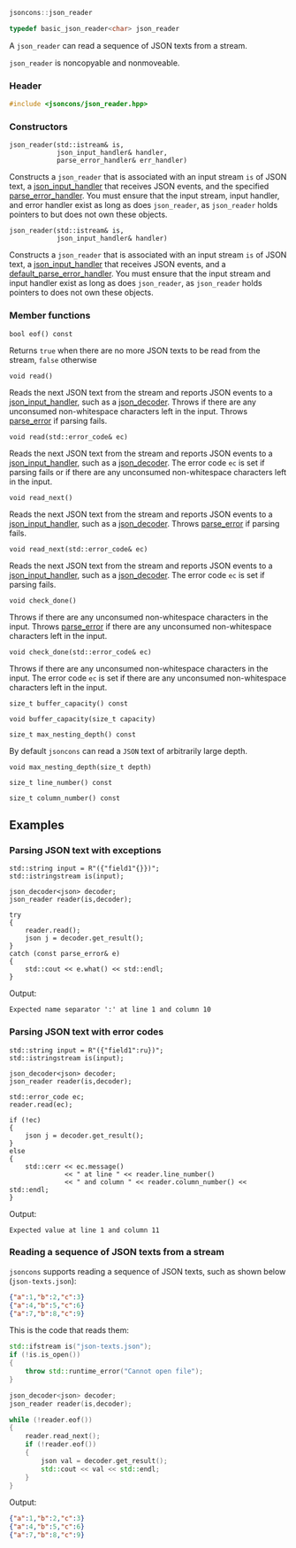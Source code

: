 ```c++
jsoncons::json_reader

typedef basic_json_reader<char> json_reader
```
A `json_reader` can read a sequence of JSON texts from a stream.

`json_reader` is noncopyable and nonmoveable.

### Header
```c++
#include <jsoncons/json_reader.hpp>
```
### Constructors

    json_reader(std::istream& is,
                json_input_handler& handler,
                parse_error_handler& err_handler)
Constructs a `json_reader` that is associated with an input stream `is` of JSON text, a [json_input_handler](json_input_handler) that receives JSON events, and the specified [parse_error_handler](parse_error_handler).
You must ensure that the input stream, input handler, and error handler exist as long as does `json_reader`, as `json_reader` holds pointers to but does not own these objects.

    json_reader(std::istream& is,
                json_input_handler& handler)
Constructs a `json_reader` that is associated with an input stream `is` of JSON text, a [json_input_handler](json_input_handler) that receives JSON events, and a [default_parse_error_handler](default_parse_error_handler).
You must ensure that the input stream and input handler exist as long as does `json_reader`, as `json_reader` holds pointers to does not own these objects.

### Member functions

    bool eof() const
Returns `true` when there are no more JSON texts to be read from the stream, `false` otherwise

    void read()
Reads the next JSON text from the stream and reports JSON events to a [json_input_handler](json_input_handler), such as a [json_decoder](json_decoder).
Throws if there are any unconsumed non-whitespace characters left in the input.
Throws [parse_error](parse_error) if parsing fails.

    void read(std::error_code& ec)
Reads the next JSON text from the stream and reports JSON events to a [json_input_handler](json_input_handler), such as a [json_decoder](json_decoder).
The error code `ec` is set if parsing fails or if there are any unconsumed non-whitespace characters left in the input.

    void read_next()
Reads the next JSON text from the stream and reports JSON events to a [json_input_handler](json_input_handler), such as a [json_decoder](json_decoder).
Throws [parse_error](parse_error) if parsing fails.

    void read_next(std::error_code& ec)
Reads the next JSON text from the stream and reports JSON events to a [json_input_handler](json_input_handler), such as a [json_decoder](json_decoder).
The error code `ec` is set if parsing fails.

    void check_done()
Throws if there are any unconsumed non-whitespace characters in the input.
Throws [parse_error](parse_error) if there are any unconsumed non-whitespace characters left in the input.

    void check_done(std::error_code& ec)
Throws if there are any unconsumed non-whitespace characters in the input.
The error code `ec` is set if there are any unconsumed non-whitespace characters left in the input.

    size_t buffer_capacity() const

    void buffer_capacity(size_t capacity)

    size_t max_nesting_depth() const
By default `jsoncons` can read a `JSON` text of arbitrarily large depth.

    void max_nesting_depth(size_t depth)

    size_t line_number() const

    size_t column_number() const

## Examples

### Parsing JSON text with exceptions
```
std::string input = R"({"field1"{}})";    
std::istringstream is(input);

json_decoder<json> decoder;
json_reader reader(is,decoder);

try
{
    reader.read();
    json j = decoder.get_result();
}
catch (const parse_error& e)
{
    std::cout << e.what() << std::endl;
}

```
Output:
```
Expected name separator ':' at line 1 and column 10
```

### Parsing JSON text with error codes
```
std::string input = R"({"field1":ru})";    
std::istringstream is(input);

json_decoder<json> decoder;
json_reader reader(is,decoder);

std::error_code ec;
reader.read(ec);

if (!ec)
{
    json j = decoder.get_result();   
}
else
{
    std::cerr << ec.message() 
              << " at line " << reader.line_number() 
              << " and column " << reader.column_number() << std::endl;
}
```
Output:
```
Expected value at line 1 and column 11
```

### Reading a sequence of JSON texts from a stream

`jsoncons` supports reading a sequence of JSON texts, such as shown below (`json-texts.json`):
```json
{"a":1,"b":2,"c":3}
{"a":4,"b":5,"c":6}
{"a":7,"b":8,"c":9}
```
This is the code that reads them: 
```c++
std::ifstream is("json-texts.json");
if (!is.is_open())
{
    throw std::runtime_error("Cannot open file");
}

json_decoder<json> decoder;
json_reader reader(is,decoder);

while (!reader.eof())
{
    reader.read_next();
    if (!reader.eof())
    {
        json val = decoder.get_result();
        std::cout << val << std::endl;
    }
}
```
Output:
```json
{"a":1,"b":2,"c":3}
{"a":4,"b":5,"c":6}
{"a":7,"b":8,"c":9}
```
